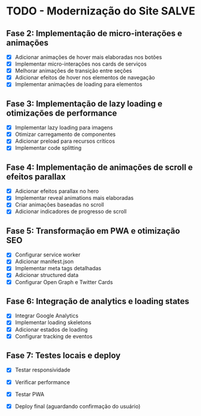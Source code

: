 # TODO - Modernização do Site SALVE

## Fase 2: Implementação de micro-interações e animações
- [x] Adicionar animações de hover mais elaboradas nos botões
- [x] Implementar micro-interações nos cards de serviços
- [x] Melhorar animações de transição entre seções
- [x] Adicionar efeitos de hover nos elementos de navegação
- [x] Implementar animações de loading para elementos

## Fase 3: Implementação de lazy loading e otimizações de performance
- [x] Implementar lazy loading para imagens
- [x] Otimizar carregamento de componentes
- [x] Adicionar preload para recursos críticos
- [x] Implementar code splitting

## Fase 4: Implementação de animações de scroll e efeitos parallax
- [x] Adicionar efeitos parallax no hero
- [x] Implementar reveal animations mais elaboradas
- [x] Criar animações baseadas no scroll
- [x] Adicionar indicadores de progresso de scroll

## Fase 5: Transformação em PWA e otimização SEO
- [x] Configurar service worker
- [x] Adicionar manifest.json
- [x] Implementar meta tags detalhadas
- [x] Adicionar structured data
- [x] Configurar Open Graph e Twitter Cards

## Fase 6: Integração de analytics e loading states
- [x] Integrar Google Analytics
- [x] Implementar loading skeletons
- [x] Adicionar estados de loading
- [x] Configurar tracking de eventos

## Fase 7: Testes locais e deploy
- [x] Testar responsividade
- [x] Verificar performance
- [x] Testar PWA
- [x] Deploy final (aguardando confirmação do usuário)

